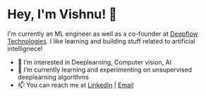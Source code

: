 
# Hey, I'm Vishnu! 👋

I'm currently an ML engineer as well as a co-founder at [Deepflow Technologies](https:www.deepflow.in). I like learning and building stuff related to artificial intellignece!

- 👀 I’m interested in Deeplearning, Computer vision, AI
- 🌱 I’m currently learning and experimenting on unsupervised deeplearning algorithms 
- 📫 You can reach me at [LinkedIn](https://www.linkedin.com/in/vishnu-b-raj/) | [Email](vishnu@deepflow.in)













<!---
vishnuexe/vishnuexe is a ✨ special ✨ repository because its `README.md` (this file) appears on your GitHub profile.
You can click the Preview link to take a look at your changes.
--->
